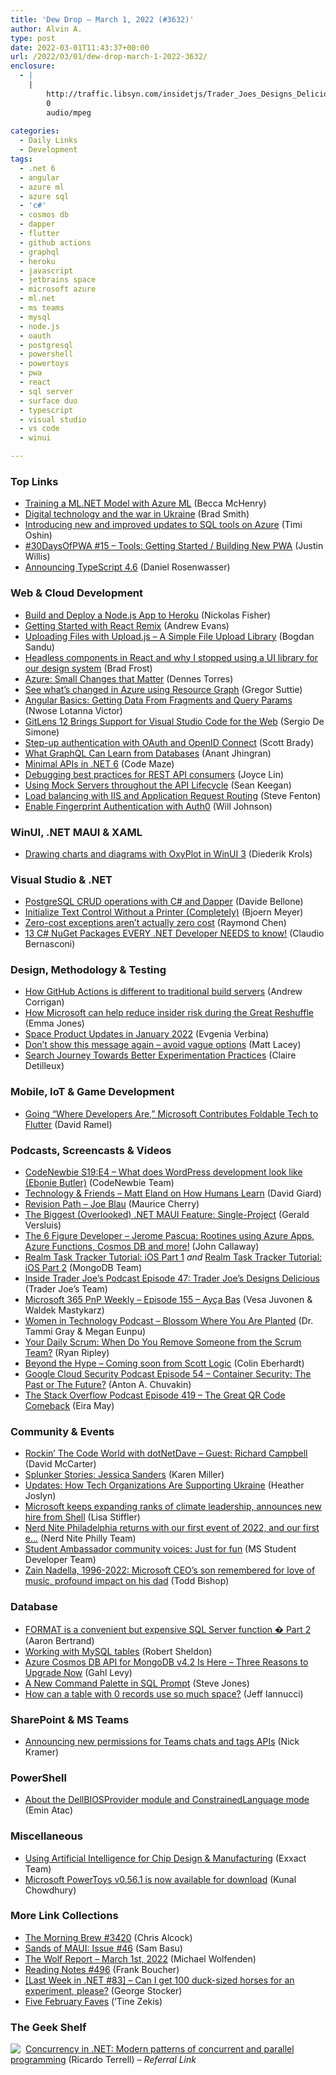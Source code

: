 ```yaml
---
title: 'Dew Drop – March 1, 2022 (#3632)'
author: Alvin A.
type: post
date: 2022-03-01T11:43:37+00:00
url: /2022/03/01/dew-drop-march-1-2022-3632/
enclosure:
  - |
    |
        http://traffic.libsyn.com/insidetjs/Trader_Joes_Designs_Delicious.mp3
        0
        audio/mpeg
        
categories:
  - Daily Links
  - Development
tags:
  - .net 6
  - angular
  - azure ml
  - azure sql
  - 'c#'
  - cosmos db
  - dapper
  - flutter
  - github actions
  - graphql
  - heroku
  - javascript
  - jetbrains space
  - microsoft azure
  - ml.net
  - ms teams
  - mysql
  - node.js
  - oauth
  - postgresql
  - powershell
  - powertoys
  - pwa
  - react
  - sql server
  - surface duo
  - typescript
  - visual studio
  - vs code
  - winui

---
```

### <a name="top"></a>Top Links

  * <a href="https://devblogs.microsoft.com/dotnet/training-a-ml-dotnet-model-with-azure-ml/?WT.mc_id=DOP-MVP-4025064" target="_blank" rel="noopener">Training a ML.NET Model with Azure ML</a> (Becca McHenry)
  * <a href="https://blogs.microsoft.com/on-the-issues/2022/02/28/ukraine-russia-digital-war-cyberattacks/" target="_blank" rel="noopener">Digital technology and the war in Ukraine</a> (Brad Smith)
  * <a href="https://cloudblogs.microsoft.com/sqlserver/2022/02/28/introducing-new-and-improved-updates-to-sql-tools-on-azure/?WT.mc_id=DOP-MVP-4025064" target="_blank" rel="noopener">Introducing new and improved updates to SQL tools on Azure</a> (Timi Oshin)
  * <a href="https://dev.to/azure/15-tools-getting-started-building-new-pwa-l1o" target="_blank" rel="noopener">#30DaysOfPWA #15 &#8211; Tools: Getting Started / Building New PWA</a> (Justin Willis)
  * <a href="https://devblogs.microsoft.com/typescript/announcing-typescript-4-6/?WT.mc_id=DOP-MVP-4025064" target="_blank" rel="noopener">Announcing TypeScript 4.6</a> (Daniel Rosenwasser)



### <a name="web"></a>Web & Cloud Development

  * <a href="https://developer.okta.com/blog/2022/02/28/build-deploy-node-app-heroku" target="_blank" rel="noopener">Build and Deploy a Node.js App to Heroku</a> (Nickolas Fisher)
  * <a href="https://www.rhythmandbinary.com/post/2022-02-28-getting-started-with-react-remix" target="_blank" rel="noopener">Getting Started with React Remix</a> (Andrew Evans)
  * <a href="https://www.designyourway.net/blog/misc/uploading-files-with-upload-js-a-simple-file-upload-library/" target="_blank" rel="noopener">Uploading Files with Upload.js – A Simple File Upload Library</a> (Bogdan Sandu)
  * <a href="https://bradfrost.com/blog/link/headless-components-in-react-and-why-i-stopped-using-a-ui-library-for-our-design-system/" target="_blank" rel="noopener">Headless components in React and why I stopped using a UI library for our design system</a> (Brad Frost)
  * <a href="https://www.red-gate.com/simple-talk/blogs/azure-small-changes-that-matter/" target="_blank" rel="noopener">Azure: Small Changes that Matter</a> (Dennes Torres)
  * <a href="https://gregorsuttie.com/2022/02/28/see-whats-changed-in-azure-using-resource-graph/" target="_blank" rel="noopener">See what&#8217;s changed in Azure using Resource Graph</a> (Gregor Suttie)
  * <a href="https://www.telerik.com/blogs/angular-basics-getting-data-fragments-query-params" target="_blank" rel="noopener">Angular Basics: Getting Data From Fragments and Query Params</a> (Nwose Lotanna Victor)
  * <a href="https://www.infoq.com/news/2022/02/gitlens-12-visual-studio-code/?utm_campaign=infoq_content&utm_source=infoq&utm_medium=feed&utm_term=global" target="_blank" rel="noopener">GitLens 12 Brings Support for Visual Studio Code for the Web</a> (Sergio De Simone)
  * <a href="https://www.scottbrady91.com/oauth/step-up-authentication" target="_blank" rel="noopener">Step-up authentication with OAuth and OpenID Connect</a> (Scott Brady)
  * <a href="https://thenewstack.io/what-graphql-can-learn-from-databases/" target="_blank" rel="noopener">What GraphQL Can Learn from Databases</a> (Anant Jhingran)
  * <a href="https://code-maze.com/dotnet-minimal-api/" target="_blank" rel="noopener">Minimal APIs in .NET 6</a> (Code Maze)
  * <a href="https://stackoverflow.blog/2022/02/28/debugging-best-practices-for-rest-api-consumers/" target="_blank" rel="noopener">Debugging best practices for REST API consumers</a> (Joyce Lin)
  * <a href="https://blog.postman.com/using-mock-servers-throughout-the-api-lifecycle/" target="_blank" rel="noopener">Using Mock Servers throughout the API Lifecycle</a> (Sean Keegan)
  * <a href="https://www.stevefenton.co.uk/2022/02/load-balancing-with-iis-and-application-request-routing/" target="_blank" rel="noopener">Load balancing with IIS and Application Request Routing</a> (Steve Fenton)
  * <a href="https://auth0.com/blog/enable-fingerprint-authentication-with-auth0/" target="_blank" rel="noopener">Enable Fingerprint Authentication with Auth0</a> (Will Johnson)



### <a name="silverlight"></a>WinUI, .NET MAUI & XAML

  * <a href="https://xamlbrewer.wordpress.com/2022/02/28/drawing-charts-and-diagrams-with-oxyplot-in-winui-3/" target="_blank" rel="noopener">Drawing charts and diagrams with OxyPlot in WinUI 3</a> (Diederik Krols)



### <a name="dotnet"></a>Visual Studio & .NET

  * <a href="https://www.code4it.dev/blog/postgres-crud-dapper" target="_blank" rel="noopener">PostgreSQL CRUD operations with C# and Dapper</a> (Davide Bellone)
  * <a href="https://www.textcontrol.com/blog/2022/02/28/initialize-text-control-without-a-printer-completely/" target="_blank" rel="noopener">Initialize Text Control Without a Printer (Completely)</a> (Bjoern Meyer)
  * <a href="https://devblogs.microsoft.com/oldnewthing/20220228-00/?p=106296" target="_blank" rel="noopener">Zero-cost exceptions aren’t actually zero cost</a> (Raymond Chen)
  * <a href="https://www.claudiobernasconi.ch/2022/03/01/13-csharp-nuget-packages-every-dotnet-developer-needs-to-know/" target="_blank" rel="noopener">13 C# NuGet Packages EVERY .NET Developer NEEDS to know!</a> (Claudio Bernasconi)



### <a name="design"></a>Design, Methodology & Testing

  * <a href="https://octopus.com/blog/githubactions-different-build-servers" target="_blank" rel="noopener">How GitHub Actions is different to traditional build servers</a> (Andrew Corrigan)
  * <a href="https://www.microsoft.com/security/blog/2022/02/28/how-microsoft-can-help-reduce-insider-risk-during-the-great-reshuffle/" target="_blank" rel="noopener">How Microsoft can help reduce insider risk during the Great Reshuffle</a> (Emma Jones)
  * <a href="https://blog.jetbrains.com/space/2022/03/01/space-product-updates-in-january-2022/" target="_blank" rel="noopener">Space Product Updates in January 2022</a> (Evgenia Verbina)
  * <a href="https://www.mrlacey.com/2022/02/dont-show-this-message-again-avoid.html" target="_blank" rel="noopener">Don&#8217;t show this message again &#8211; avoid vague options</a> (Matt Lacey)
  * <a href="https://engineering.atspotify.com/2022/02/search-journey-towards-better-experimentation-practices/" target="_blank" rel="noopener">Search Journey Towards Better Experimentation Practices</a> (Claire Detilleux)



### <a name="mobile"></a>Mobile, IoT & Game Development

  * <a href="https://visualstudiomagazine.com/articles/2022/02/28/duo-flutter.aspx" target="_blank" rel="noopener">Going &#8220;Where Developers Are,&#8221; Microsoft Contributes Foldable Tech to Flutter</a> (David Ramel)



### <a name="podcasts"></a>Podcasts, Screencasts & Videos

  * <a href="https://www.codenewbie.org/podcast/what-does-wordpress-development-look-like" target="_blank" rel="noopener">CodeNewbie S19:E4 &#8211; What does WordPress development look like (Ebonie Butler)</a> (CodeNewbie Team)
  * <a href="https://davidgiard.com/matt-eland-on-how-humans-learn" target="_blank" rel="noopener">Technology & Friends &#8211; Matt Eland on How Humans Learn</a> (David Giard)
  * <a href="http://revisionpath.com/joe-blau" target="_blank" rel="noopener">Revision Path &#8211; Joe Blau</a> (Maurice Cherry)
  * <a href="https://www.youtube.com/watch?v=shj53JXbgb8" target="_blank" rel="noopener">The Biggest (Overlooked) .NET MAUI Feature: Single-Project</a> (Gerald Versluis)
  * <a href="https://6figuredev.com/podcast/jerome-pascua-rootines-using-azure-apps-azure-functions-cosmos-db-and-more/" target="_blank" rel="noopener">The 6 Figure Developer &#8211; Jerome Pascua: Rootines using Azure Apps, Azure Functions, Cosmos DB and more!</a> (John Callaway)
  * <a href="http://www.youtube.com/watch?v=j56jb1WweHg" target="_blank" rel="noopener">Realm Task Tracker Tutorial: iOS Part 1</a> _and_ <a href="http://www.youtube.com/watch?v=m-LejXyK92g" target="_blank" rel="noopener">Realm Task Tracker Tutorial: iOS Part 2</a> (MongoDB Team)
  * <a href="http://traffic.libsyn.com/insidetjs/Trader_Joes_Designs_Delicious.mp3" target="_blank" rel="noopener">Inside Trader Joe&#8217;s Podcast Episode 47: Trader Joe&#8217;s Designs Delicious</a> (Trader Joe&#8217;s Team)
  * <a href="https://techcommunity.microsoft.com/t5/microsoft-365-pnp-blog/microsoft-365-pnp-weekly-episode-155-ay%C3%A7a-ba%C5%9F/ba-p/3221686?WT.mc_id=DOP-MVP-4025064" target="_blank" rel="noopener">Microsoft 365 PnP Weekly &#8211; Episode 155 &#8211; Ayça Baş</a> (Vesa Juvonen & Waldek Mastykarz)
  * <a href="https://anchor.fm/witdc/episodes/Blossom-Where-You-Are-Planted-e1f188j" target="_blank" rel="noopener">Women in Technology Podcast &#8211; Blossom Where You Are Planted</a> (Dr. Tammi Gray & Megan Eunpu)
  * <a href="https://ryanripley.com/yds-when-do-you-remove-someone-from-the-scrum-team/" target="_blank" rel="noopener">Your Daily Scrum: When Do You Remove Someone from the Scrum Team?</a> (Ryan Ripley)
  * <a href="https://blog.scottlogic.com/2022/02/28/teaser.html" target="_blank" rel="noopener">Beyond the Hype &#8211; Coming soon from Scott Logic</a> (Colin Eberhardt)
  * <a href="https://cloudsecuritypodcast.libsyn.com/ep54-container-security-the-past-or-the-future" target="_blank" rel="noopener">Google Cloud Security Podcast Episode 54 &#8211; Container Security: The Past or The Future?</a> (Anton A. Chuvakin)
  * <a href="https://stackoverflow.blog/2022/03/01/the-great-qr-code-comeback-ep-419/" target="_blank" rel="noopener">The Stack Overflow Podcast Episode 419 &#8211; The Great QR Code Comeback</a> (Eira May)



### <a name="events"></a>Community & Events

  * <a href="https://dotnettips.wordpress.com/2022/02/28/rockin-the-code-world-with-dotnetdave-guest-richard-campbell/" target="_blank" rel="noopener">Rockin’ The Code World with dotNetDave – Guest: Richard Campbell</a> (David McCarter)
  * <a href="https://www.splunk.com/en_us/blog/splunklife/splunker-stories-jessica-sanders.html" target="_blank" rel="noopener">Splunker Stories: Jessica Sanders</a> (Karen Miller)
  * <a href="https://thenewstack.io/updates-how-tech-organizations-are-supporting-ukraine/" target="_blank" rel="noopener">Updates: How Tech Organizations Are Supporting Ukraine</a> (Heather Joslyn)
  * <a href="https://www.geekwire.com/2022/microsoft-keeps-expanding-ranks-of-climate-leadership-announces-new-hire-from-shell/" target="_blank" rel="noopener">Microsoft keeps expanding ranks of climate leadership, announces new hire from Shell</a> (Lisa Stiffler)
  * <a href="http://philadelphia.nerdnite.com/2022/02/28/1058/" target="_blank" rel="noopener">Nerd Nite Philadelphia returns with our first event of 2022, and our first e&#8230;</a> (Nerd Nite Philly Team)
  * <a href="https://techcommunity.microsoft.com/t5/student-developer-blog/student-ambassador-community-voices-just-for-fun/ba-p/3222244?WT.mc_id=DOP-MVP-4025064" target="_blank" rel="noopener">Student Ambassador community voices: Just for fun</a> (MS Student Developer Team)
  * <a href="https://www.geekwire.com/2022/zain-nadella-1996-2022-microsoft-ceos-son-remembered-for-love-of-music-bright-smile-profound-impact-on-his-dad/" target="_blank" rel="noopener">Zain Nadella, 1996-2022: Microsoft CEO’s son remembered for love of music, profound impact on his dad</a> (Todd Bishop)



### <a name="sql"></a>Database

  * <a href="https://www.mssqltips.com/sqlservertip/7145/sql-date-format-comparison-computed-column-materialized-column/" target="_blank" rel="noopener">FORMAT is a convenient but expensive SQL Server function � Part 2</a> (Aaron Bertrand)
  * <a href="https://www.red-gate.com/simple-talk/databases/mysql/working-mysql-tables/" target="_blank" rel="noopener">Working with MySQL tables</a> (Robert Sheldon)
  * <a href="https://devblogs.microsoft.com/cosmosdb/azure-cosmos-db-api-for-mongodb-v4-2-is-here-three-reasons-to-upgrade-now/?WT.mc_id=DOP-MVP-4025064" target="_blank" rel="noopener">Azure Cosmos DB API for MongoDB v4.2 Is Here – Three Reasons to Upgrade Now</a> (Gahl Levy)
  * <a href="https://www.sqlservercentral.com/blogs/a-new-command-palette-in-sql-prompt" target="_blank" rel="noopener">A New Command Palette in SQL Prompt</a> (Steve Jones)
  * <a href="https://desertdba.com/how-can-a-table-with-0-records-use-so-much-space/" target="_blank" rel="noopener">How can a table with 0 records use so much space?</a> (Jeff Iannucci)



### <a name="sp"></a>SharePoint & MS Teams

  * <a href="https://devblogs.microsoft.com/microsoft365dev/announcing-new-permissions-for-teams-chats-and-tags-apis/?WT.mc_id=DOP-MVP-4025064" target="_blank" rel="noopener">Announcing new permissions for Teams chats and tags APIs</a> (Nick Kramer)



### <a name="ps"></a>PowerShell

  * <a href="https://p0w3rsh3ll.wordpress.com/2022/02/28/about-the-dellbiosprovider-module-and-constrainedlanguage-mode/" target="_blank" rel="noopener">About the DellBIOSProvider module and ConstrainedLanguage mode</a> (Emin Atac)



### <a name="misc"></a>Miscellaneous

  * <a href="https://www.exxactcorp.com/blog/Deep-Learning/using-artificial-intelligence-for-chip-design-manufacturing" target="_blank" rel="noopener">Using Artificial Intelligence for Chip Design & Manufacturing</a> (Exxact Team)
  * <a href="https://www.kunal-chowdhury.com/2022/02/powertoys-0.56.1-for-windows.html" target="_blank" rel="noopener">Microsoft PowerToys v0.56.1 is now available for download</a> (Kunal Chowdhury)



### <a name="links"></a>More Link Collections

  * <a href="https://blog.cwa.me.uk/2022/03/01/the-morning-brew-3420/" target="_blank" rel="noopener">The Morning Brew #3420</a> (Chris Alcock)
  * <a href="https://www.telerik.com/blogs/sands-maui-issue-46" target="_blank" rel="noopener">Sands of MAUI: Issue #46</a> (Sam Basu)
  * <a href="https://michael-wolfenden.github.io/2022/03/01/march-1st-2022/" target="_blank" rel="noopener">The Wolf Report &#8211; March 1st, 2022</a> (Michael Wolfenden)
  * <a href="http://www.frankysnotes.com/2022/02/reading-notes-496.html" target="_blank" rel="noopener">Reading Notes #496</a> (Frank Boucher)
  * <a href="https://georgestocker.com/2022/02/28/last-week-in-net-83-can-i-get-100-duck-sized-horses-for-an-experiment-please/" target="_blank" rel="noopener">[Last Week in .NET #83] – Can I get 100 duck-sized horses for an experiment, please?</a> (George Stocker)
  * <a href="https://tinezekis.medium.com/five-february-faves-c62c719494f1?source=rss-fa2db659a52f------2" target="_blank" rel="noopener">Five February Faves</a> (‘Tine Zekis)



### <a name="shelf"></a>The Geek Shelf

<a href="https://www.amazon.com/Concurrency-NET-patterns-concurrent-programming/dp/1617292990/?tag=amavin-20" target="_blank" rel="noopener"><img decoding="async" align="left" style="margin: 0px 4px 0px 0px; border: 0px currentcolor; border-image: none; float: left; display: inline; background-image: none;" src="https://m.media-amazon.com/images/I/71CvidGu55L._AC_SY135_.jpg" border="0" /></a>&nbsp;<a href="https://www.amazon.com/Concurrency-NET-patterns-concurrent-programming/dp/1617292990/?tag=amavin-20" target="_blank" rel="noopener">Concurrency in .NET: Modern patterns of concurrent and parallel programming</a> (Ricardo Terrell) _&#8211; Referral Link_